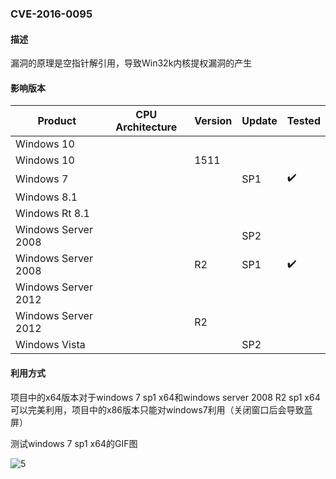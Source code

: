### CVE-2016-0095

#### 描述

漏洞的原理是空指针解引用，导致Win32k内核提权漏洞的产生

#### 影响版本

| Product             | CPU Architecture | Version | Update | Tested             |
| ------------------- | ---------------- | ------- | ------ | ------------------ |
| Windows 10          |                  |         |        |                    |
| Windows 10          |                  | 1511    |        |                    |
| Windows 7           |                  |         | SP1    | :heavy_check_mark: |
| Windows 8.1         |                  |         |        |                    |
| Windows Rt 8.1      |                  |         |        |                    |
| Windows Server 2008 |                  |         | SP2    |                    |
| Windows Server 2008 |                  | R2      | SP1    | :heavy_check_mark: |
| Windows Server 2012 |                  |         |        |                    |
| Windows Server 2012 |                  | R2      |        |                    |
| Windows Vista       |                  |         | SP2    |                    |

#### 利用方式

项目中的x64版本对于windows 7 sp1 x64和windows server 2008 R2 sp1 x64可以完美利用，项目中的x86版本只能对windows7利用（关闭窗口后会导致蓝屏）

测试windows 7 sp1 x64的GIF图

![5](https://github.com/Ascotbe/Random-img/blob/master/WindowsKernelExploits/CVE-2016-0095_win7_x64.gif?raw=true)
